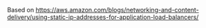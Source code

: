 Based on https://aws.amazon.com/blogs/networking-and-content-delivery/using-static-ip-addresses-for-application-load-balancers/